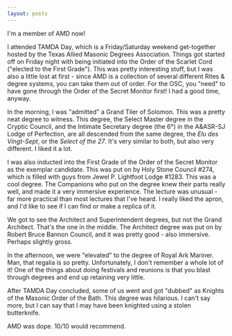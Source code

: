 ```yaml
---
layout: posts
---
```

I'm a member of AMD now!

I attended TAMDA Day, which is a Friday/Saturday weekend get-together hosted by the Texas Allied Masonic Degrees Association. Things got started off on Friday night with being initiated into the Order of the Scarlet Cord ("elected to the First Grade"). This was pretty interesting stuff, but I was also a little lost at first - since AMD is a collection of several different Rites & degree systems, you can take them out of order. For the OSC, you "need" to have gone through the Order of the Secret Monitor first! I had a good time, anyway.

In the morning, I was "admitted" a Grand Tiler of Solomon. This was a pretty neat degree to witness. This degree, the Select Master degree in the Cryptic Council, and the Intimate Secretary degree (the 6°) in the A&ASR-SJ Lodge of Perfection, are all descended from the same degree, the *Elu des Vingt-Sept*, or the *Select of the 27*. It's very similar to both, but also very different. I liked it a lot.

I was also inducted into the First Grade of the Order of the Secret Monitor as the exemplar candidate. This was put on by Holy Stone Council #274, which is filled with guys from Jewel P. Lightfoot Lodge #1283. This was a cool degree. The Companions who put on the degree knew their parts really well, and made it a very immersive experience. The lecture was unusual - far more practical than most lectures that I've heard. I really liked the apron, and I'd like to see if I can find or make a replica of it.

We got to see the Architect and Superintendent degrees, but not the Grand Architect. That's the one in the middle. The Architect degree was put on by Robert Bruce Bannon Council, and it was pretty good - also immersive. Perhaps slightly gross. 

In the afternoon, we were "elevated" to the degree of Royal Ark Mariner. Man, that regalia is so pretty. Unfortunately, I don't remember a whole lot of it! One of the things about doing festivals and reunions is that you blast through degrees and end up retaining very little.

After TAMDA Day concluded, some of us went and got "dubbed" as Knights of the Masonic Order of the Bath. This degree was hilarious. I can't say more, but I can say that I may have been knighted using a stolen butterknife. 

AMD was dope. 10/10 would recommend.
